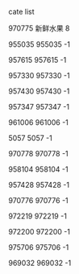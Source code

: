 cate list

970775 新鲜水果 8

955035 955035 -1

957615 957615 -1

957330 957330 -1

957430 957430 -1

957347 957347 -1

961006 961006 -1

5057 5057 -1

970778 970778 -1

958104 958104 -1

957428 957428 -1

970776 970776 -1

972219 972219 -1

972200 972200 -1

975706 975706 -1

969032 969032 -1

